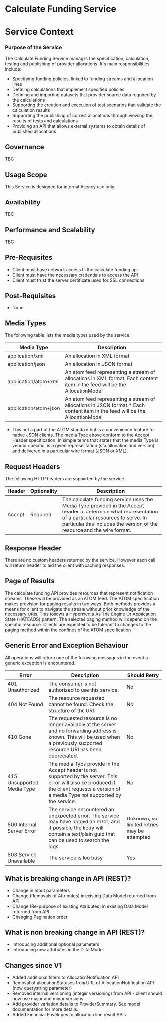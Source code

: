 ﻿# Calculate Funding Service
# Service Context
### Purpose of the Service
The Calculate Funding Service manages the specification, calculation, testing and publishing of provider allocations. It's main responsibilities include:

* Specifying funding policies, linked to funding streams and allocation lines
* Defining calculations that implement specified policies
* Defining and importing datasets that provider source data required by the calculations
* Supporting the creation and execution of test scenarios that validate the calculation results
* Supporting the publishing of correct allocations through viewing the results of tests and calculations
* Providing an API that allows external systems to obtain details of published allocations

    
## Governance
TBC

## Usage Scope
This Service is designed for internal Agency use only.

## Availability
TBC

## Performance and Scalability
TBC

## Pre-Requisites
* Client must have network access to the calculate funding api
* Client must have the necessary credentials to access the API
* Client must trust the server certificate used for SSL connections.

## Post-Requisites
* None

## Media Types
The following table lists the media types used by the service:

| Media Type    | Description |
| ------------- |-------------| 
| application/xml | An allocation in XML format |
| application/json | An allocation in JSON format  |
| application/atom+xml | An atom feed representing a stream of allocations in XML format. Each content item in the feed will be the AllocationModel |
| application/atom+json | An atom feed representing a stream of allocations in JSON format.* Each content item in the feed will be the AllocationModel  |

* This not a part of the ATOM standard but is a convenience feature for native JSON clients.
The media Type above conform to the Accept Header specification. In simple terms that states that the media Type is vendor specific, is a given representation (sfa.allocation and version) and delivered in a particular wire format (JSON or XML).

## Request Headers
The following HTTP headers are supported by the service.

| Header | Optionality    | Description |
| ------------- |-------------|---------------| 
| Accept     | Required | The calculate funding service uses the Media Type provided in the Accept header to determine what representation of a particular resources to serve. In particular this includes the version of the resource and the wire format. |

## Response Header
There are no custom headers returned by the service. However each call will return header to aid the client with caching responses.

## Page of Results
The calculate funding API provides resources that represent notification streams. These will be provided as an ATOM feed. The ATOM specification makes provision for paging results in two ways. Both methods provides a means for client to navigate the stream without prior knowledge of the necessary URIs. This follows a Hypermedia As The Engine Of Application State (HATEAOS) pattern. The selected paging method will depend on the specific resource. Clients are expected to be tolerant to changes to the paging method within the confines of the ATOM specification 

## Generic Error and Exception Behaviour
All operations will return one of the following messages in the event a generic exception is encountered.

| Error | Description    | Should Retry |
| ------------- |-------------|---------------| 
| 401 Unauthorized | The consumer is not authorized to use this service. | No |
| 404 Not Found  | The resource requested cannot be found. Check the structure of the URI  | No |
| 410 Gone | The requested resource is no longer available at the server and no forwarding address is known. This will be used when a previously supported resource URI has been depreciated.  | No
| 415 Unsupported Media Type |  The media Type provide in the Accept header is not supported by the server. This error will also be produced if the client requests a version of a media Type not supported by the service. | No
| 500 Internal Server Error | The service encountered an unexpected error. The service may have logged an error, and if possible the body will contain a text/plain guid that can be used to search the logs. | Unknown, so limited retries may be attempted
| 503 Service Unavailable |  The service is too busy | Yes

## What is breaking change in API (REST)?
- Change in Input parameters
- Change (Removals of Attributes) in existing Data Model returned from API
- Change (Re-purpose of existing Attributes) in existing Data Model returned from API
- Changing Pagination order

## What is non breaking change in API (REST)?
- Introducing additional optional parameters
- Introducing new attributes in the Data Model

## Changes since V1
  - Added additional filters to AllocationNotification API
  - Removal of allocationStatuses from URL of AllocationNotification API (now querystring parameter)
  - Removed internal versioning (integer versioning) from API - client should now use major and minor versions
  - Add provider variation details to ProviderSummary. See model documentation for more details.
  - Added Financial Envelopes to allocation line result APIs